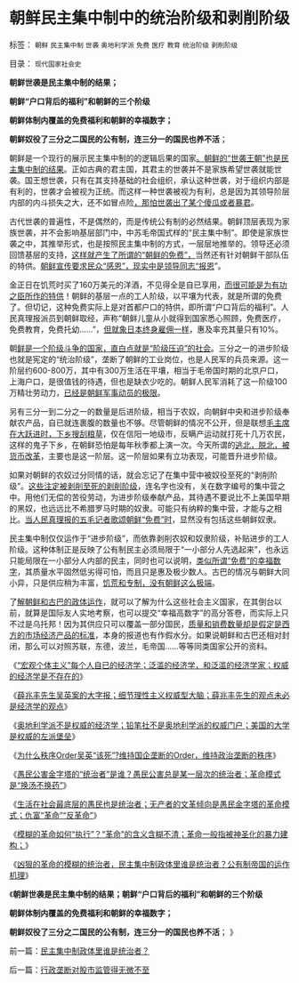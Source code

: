 # 朝鲜民主集中制中的统治阶级和剥削阶级

标签： `朝鲜` `民主集中制` `世袭` `奥地利学派` `免费` `医疗` `教育` `统治阶级` `剥削阶级` 

目录： `现代国家社会史`

**朝鲜世袭是民主集中制的结果；**

**朝鲜“户口背后的福利”和朝鲜的三个阶级**

**朝鲜体制内覆盖的免费福利和朝鲜的幸福数字；**

**朝鲜奴役了三分之二国民的公有制，连三分一的国民也养不活**；

朝鲜是一个现行的展示民主集中制的的逻辑后果的国家[。朝鲜的“世袭王朝”也是民主集中制的结果](../../../2012/1/7/金正恩同学当班长的政治价值.md)。正如古典的君主国，其君主的世袭并不是家族希望世袭就能世袭。国王想世袭，只有在其支持基础的社会组织，承认这种世袭，对于组织内部是有利的，世袭才会被视为正统。而这样一种世袭被视为有利，总是因为其领导阶层内部的内斗损失之大，还不如冒点险[，那怕世袭出了某个傻瓜或者暴君](../../../2011/3/24/卡扎菲行为容易理解.md)。

古代世袭的普遍性，不是偶然的，而是传统公有制的必然结果。朝鲜顶层表现为家族世袭，并不会影响基层部门中，中苏毛帝国式样的“民主集中制”。即使是家族世袭之中，其推举形式，也是按照民主集中制的方式，一层层地推举的。领导还必须回馈基层的支持，[这样就产生了所谓的“朝鲜的免费”，](../../../2009/6/3/朝鲜是个天堂，衣食住行减肥死都免费.md)当然还有针对朝鲜干部队伍的特供。[朝鲜宣传要求民众“感恩”，现实中是领导同志“报恩](../../../2011/2/20/选了北欧社会主义就选了北朝鲜.md)”。

金正日在饥荒时买了160万美元的洋酒，不见得全是自已享用，[而很可能是为有功之臣所作的特供](../../../2012/5/21/苏联模式稳定干部队伍的特供制度.md)！朝鲜的基层一点的工人阶级，以平壤为代表，就是所谓的免费了。但切记，这种免费实际上是对首都户口的特供，即所谓“户口背后的福利”。人民真理报派员到朝鲜取经，声称“朝鲜儿童从小就得到国家悉心照顾，免费医疗，免费教育，免费托幼……”，[但就象日本终身雇佣一样](../../../2012/4/16/日本株式会社，终身雇佣和中小企业的真相.md)，惠及率充其量只有10%。

朝[鲜是一个阶级斗争的国家，直白点就是“阶级压迫”的社会](../../../2011/10/18/“阶级斗争”是对平民生命财产的宣战令.md)。三分之一的进步阶级也就是宪定的“统治阶级”，垄断了朝鲜的工业岗位，也是人民军的兵员来源。这一阶层约600-800万，其中有300万生活在平壤，相当于毛帝国时期的北京户口，上海户口，是很值钱的待遇，但也是缺衣少吃的。朝鲜人民军消耗了这一阶级100万精壮劳动力，[已经是朝鲜军事动员的极限](../../../2010/11/24/朝鲜玩火打击西方鸽派；中国应考虑退出朝鲜；.md)。

另有三分一到二分之一的数量是后进阶级，相当于农奴，向朝鲜中央和进步阶级奉献农产品，自已就连裹腹的数量也不够。尽管朝鲜的情况不公开，但是联想[毛主席在大跃进时，下乡搜刮粮草](../../../2012/5/2/革命是愚民的选择，愚昧是民粹的专利.md)，仅在信阳一地级市，反瞒产运动就打死十几万农民，这样的鬼子下乡，在朝鲜恐怕是每年秋季都上演一次。今天所谓的[逃北，脱北，被货币改革](../../../2010/1/10/朝鲜货币抢劫即将进入第二幕：恶性通货膨胀.md)，主要也是这一阶层。这一阶层如果有立功表现，可能晋升进步阶级。

如果对朝鲜的农奴过分同情的话，就会忘记了在集中营中被奴役至死的“剥削阶级”。[这些注定被剥削至死的剥削阶级](../../../2011/2/24/那种人是北非国家的敌人？.md)，连名字也没有，关在数字编号的集中营之中。用他们无偿的苦役劳动，为进步阶级奉献产品，其待遇不要说比不上美国早期的黑奴，也远远比不希腊罗马时期的奴隶。可能只有纳粹的集中营，才能与之相比。[当人民真理报的五毛记者歌颂朝鲜“免费”时](../../../2011/10/28/“弱肉强食”自然淘汰所有公有制的独裁.md)，显然没有包括这些朝鲜奴隶。

民主集中制仅仅运作于“进步阶级”，而依靠剥削农奴和奴隶阶级，补贴进步的工人阶级。这种体制正是反映了公有制民主必须局限于“一小部分人先选起来”，也永远只能局限在一小部分人内部的民主，同时也可以说明，[类似所谓“免费”的幸福数字](../../../2011/12/30/公有制数字追求面子，民主数字臭扁领导.md)，其质量水平固然低劣得可怕，而且只是惠及极少数人。古巴的情况与朝鲜大同小异，只是供应稍为丰富，[饥荒和专制，没有朝鲜这么极端](../../../2010/1/11/后朝鲜将成为中国苦大仇深的对手.md)。

了[解朝鲜和古巴的政体运作](http://hi.baidu.com/darthchn/blog/item/8361f3917e62e784a977a4a9.html)，就可以了解为什么这些社会主义国家，在其倒台以前，就算是国际友人实地考察，也可以提交“幸福高数字”的高分答卷，而实际上只不过是乌托邦！因为其供应只可以覆盖一部分国民，[质量和销费数量却是假定是西方的市场经济产品的标准](../../../2012/4/19/食品安全竭斯底里的文革喧闹.md)，本身的报道也有作假水分。如果说朝鲜和古巴还相对封闭，那么可以对照苏联，东德，波兰，毛帝国……等等同类国家公开的资料。

《[“宏观个体主义”每个人自已的经济学；泛滥的经济学，和泛滥的经济学家；权威的经济学是不存在的](../../../2012/6/9/每个人都可以拥有自已的经济学.md)》

《[薛兆丰先生吴英案的大字报；细节理性主义权威型大脑；薛兆丰先生的观点未必是经济学的观点](../../../2012/6/10/薛兆丰先生的权威型大脑和吴英案的大字报.md)》

《[奥地利学派不是权威的经济学；铅笔社不是奥地利学派的权威门户；美国的大学是权威的左派堡垒](../../../2012/6/10/奥地利学派不是权威的经济学；&nbsp;铅笔社不是权威的门户；.md)》

《[为什么秩序Order吴英“该死”?维持国企垄断的Order，维持政治垄断的秩序](../../../2012/6/10/为什么金融秩序Order吴英该死.md)》

《[愚民公害金字塔的“统治者”是谁？愚民公害总是某一层次的统治者；革命模式是“换汤不换药”](../../../2012/6/11/愚民公害总是某一层次的统治者；.md)》

《[生活在社会最底层的愚民也是统治者；无产者的文革倾向是愚民金字塔的革命模式；仇富“革命”“反革命”](../../../2012/6/11/生活在社会最底层的愚民也是统治者.md)》

《[模糊的革命如何“执行”？“革命”的含义含糊不清；革命一般指被神圣化的暴力建构；](../../../2012/6/12/模糊的革命如何“执行”？“革命”的含义五花八门.md)》

《[凶狠的革命的模糊的统治者，民主集中制政体里谁是统治者？公有制帝国的运作机理](../../../2012/6/12/民主集中制政体里谁是统治者？.md)》

《**朝鲜世袭是民主集中制的结果；朝鲜“户口背后的福利”和朝鲜的三个阶级**

**朝鲜体制内覆盖的免费福利和朝鲜的幸福数字；**

**朝鲜奴役了三分之二国民的公有制，连三分一的国民也养不活**；
》



前一篇：[民主集中制政体里谁是统治者？](../../../2012/6/12/民主集中制政体里谁是统治者？.md)

后一篇：[行政垄断对股市监管得无微不至](../../../2012/6/12/行政垄断对股市监管得无微不至.md)
